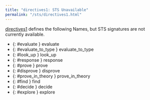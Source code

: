 ```yaml
---
title: "directives1: STS Unavailable"
permalink: "/sts/directives1.html"
---
```






[directives1](/cd/directives1)
defines the following Names, but STS signatures are not currently available.


 *  {: #evaluate } evaluate
 *  {: #evaluate_to_type } evaluate_to_type
 *  {: #look_up } look_up
 *  {: #response } response
 *  {: #prove } prove
 *  {: #disprove } disprove
 *  {: #prove_in_theory } prove_in_theory
 *  {: #find } find
 *  {: #decide } decide
 *  {: #explore } explore